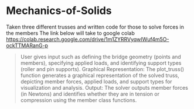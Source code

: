 # Mechanics-of-Solids
Taken three different trusses and written code for those to solve forces in the members
The link below will take to google colab 
https://colab.research.google.com/drive/1m1ZYRRVyqwIWuf4m5O-ockTTMARanG-p
> User gives input such as defining the bridge geometry (points and members), specifying applied loads, and identifying support types (roller and pin supports).
> Graphical Representation: The plot_truss() function generates a graphical representation of the solved truss, depicting member forces, applied loads, and support types for visualization and analysis.
> Output: The solver outputs member forces (in Newtons) and identifies whether they are in tension or compression using the member class functions.

